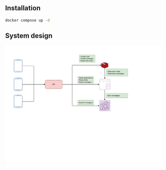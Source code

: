 ## Installation

```sh
docker compose up -d
```

## System design
![[Design document]](./docs/Instabug%20challenge-System%20design.jpg)
